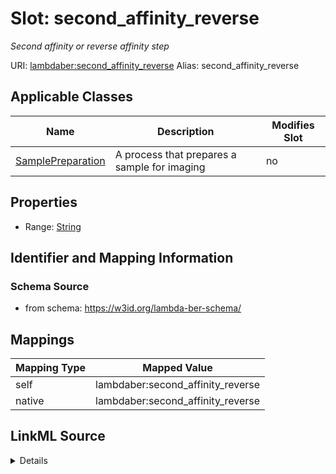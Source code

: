 

# Slot: second_affinity_reverse 


_Second affinity or reverse affinity step_





URI: [lambdaber:second_affinity_reverse](https://w3id.org/lambda-ber-schema/second_affinity_reverse)
Alias: second_affinity_reverse

<!-- no inheritance hierarchy -->





## Applicable Classes

| Name | Description | Modifies Slot |
| --- | --- | --- |
| [SamplePreparation](SamplePreparation.md) | A process that prepares a sample for imaging |  no  |






## Properties

* Range: [String](String.md)




## Identifier and Mapping Information






### Schema Source


* from schema: https://w3id.org/lambda-ber-schema/




## Mappings

| Mapping Type | Mapped Value |
| ---  | ---  |
| self | lambdaber:second_affinity_reverse |
| native | lambdaber:second_affinity_reverse |




## LinkML Source

<details>
```yaml
name: second_affinity_reverse
description: Second affinity or reverse affinity step
from_schema: https://w3id.org/lambda-ber-schema/
rank: 1000
alias: second_affinity_reverse
owner: SamplePreparation
domain_of:
- SamplePreparation
range: string

```
</details>